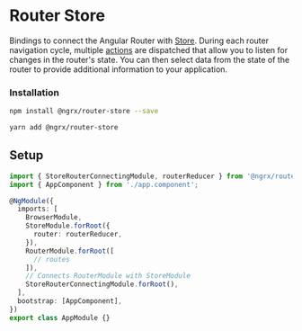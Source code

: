 # Router Store

Bindings to connect the Angular Router with [Store](guide/store). During each router navigation cycle, multiple [actions](guide/router-store/actions) are dispatched that allow you to listen for changes in the router's state. You can then select data from the state of the router to provide additional information to your application.

### Installation

```sh
npm install @ngrx/router-store --save
```

```sh
yarn add @ngrx/router-store
```

## Setup

```ts
import { StoreRouterConnectingModule, routerReducer } from '@ngrx/router-store';
import { AppComponent } from './app.component';

@NgModule({
  imports: [
    BrowserModule,
    StoreModule.forRoot({
      router: routerReducer,
    }),
    RouterModule.forRoot([
      // routes
    ]),
    // Connects RouterModule with StoreModule
    StoreRouterConnectingModule.forRoot(),
  ],
  bootstrap: [AppComponent],
})
export class AppModule {}
```
